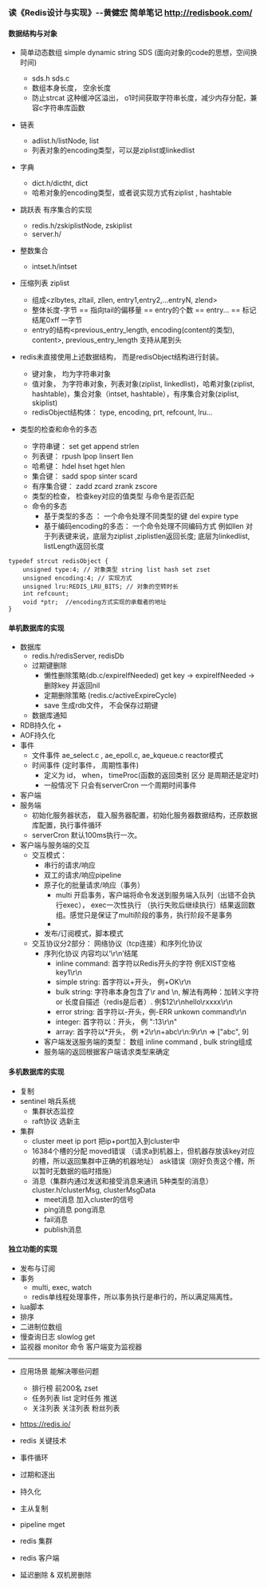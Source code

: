 ### 读《Redis设计与实现》--黄健宏 简单笔记 http://redisbook.com/

#### 数据结构与对象
+ 简单动态数组 simple dynamic string SDS (面向对象的code的思想，空间换时间)
    + sds.h sds.c
    + 数组本身长度， 空余长度
    + 防止strcat 这种缓冲区溢出， o1时间获取字符串长度，减少内存分配，兼容c字符串库函数
+ 链表
    + adlist.h/listNode, list
    + 列表对象的encoding类型，可以是ziplist或linkedlist
+ 字典
    + dict.h/dictht, dict
    + 哈希对象的encoding类型，或者说实现方式有ziplist , hashtable
+ 跳跃表 有序集合的实现
    + redis.h/zskiplistNode, zskiplist
    + server.h/
+ 整数集合
    + intset.h/intset
+ 压缩列表 ziplist
    + 组成<zlbytes, zltail, zllen, entry1,entry2,...entryN, zlend>
    + 整体长度-字节 == 指向tail的偏移量 == entry的个数 == entry... == 标记结尾0xff 一字节
    + entry的结构<previous_entry_length, encoding(content的类型), content>, previous_entry_length 支持从尾到头

+ redis未直接使用上述数据结构， 而是redisObject结构进行封装。
    + 键对象， 均为字符串对象
    + 值对象， 为字符串对象，列表对象(ziplist, linkedlist)，哈希对象(ziplist, hashtable)，集合对象（intset, hashtable），有序集合对象(ziplist, skiplist)
    + redisObject结构体： type, encoding, prt, refcount, lru...
+ 类型的检查和命令的多态
    + 字符串键： set get append strlen
    + 列表键： rpush lpop linsert llen
    + 哈希键： hdel hset hget hlen
    + 集合键： sadd spop sinter scard
    + 有序集合键： zadd zcard zrank zscore
    + 类型的检查， 检查key对应的值类型 与命令是否匹配
    + 命令的多态
        + 基于类型的多态 ： 一个命令处理不同类型的键 del expire type
        + 基于编码encoding的多态： 一个命令处理不同编码方式 例如llen 对于列表键来说，底层为ziplist ,ziplistlen返回长度; 底层为linkedlist, listLength返回长度

```
typedef strcut redisObject {
    unsigned type:4; // 对象类型 string list hash set zset
    unsigned encoding:4; // 实现方式 
    unsigned lru:REDIS_LRU_BITS; // 对象的空转时长
    int refcount;
    void *ptr;  //encoding方式实现的承载者的地址
}

```

#### 单机数据库的实现
+ 数据库
    + redis.h/redisServer, redisDb
    + 过期键删除
        + 懒性删除策略(db.c/expireIfNeeded) get key -> expireIfNeeded -> 删除key 并返回nil
        + 定期删除策略 (redis.c/activeExpireCycle)
        + save 生成rdb文件， 不会保存过期键
    + 数据库通知
+ RDB持久化
    + 
+ AOF持久化
+ 事件
    + 文件事件 ae_select.c , ae_epoll.c, ae_kqueue.c reactor模式
    + 时间事件 (定时事件， 周期性事件)
        + 定义为 id， when， timeProc(函数的返回类别 区分 是周期还是定时)
        + 一般情况下 只会有serverCron 一个周期时间事件
+ 客户端
+ 服务端
    + 初始化服务器状态， 载入服务器配置，初始化服务器数据结构，还原数据库配置，执行事件循环
    + serverCron  默认100ms执行一次。
+ 客户端与服务端的交互
    + 交互模式： 
        + 串行的请求/响应 
        + 双工的请求/响应pipeline 
        + 原子化的批量请求/响应（事务） 
            + multi 开启事务，客户端将命令发送到服务端入队列（出错不会执行exec）， exec一次性执行 （执行失败后继续执行）结果返回数组。感觉只是保证了multi阶段的事务，执行阶段不是事务
            + 
        + 发布/订阅模式，脚本模式
    + 交互协议分2部分： 网络协议（tcp连接）和序列化协议
        + 序列化协议 内容均以‘\r\n’结尾
            + inline command: 首字符以Redis开头的字符 例EXIST空格key1\r\n
            + simple string:  首字符以+开头， 例+OK\r\n
            + bulk string: 字符串本身包含了\r and \n,  解法有两种：加转义字符 or 长度自描述（redis是后者）. 例$12\r\nhello\rxxxx\r\n 
            + error string: 首字符以-开头，例-ERR unkown command\r\n
            + integer: 首字符以：开头， 例 ":13\r\n"
            + array: 首字符以*开头， 例 *2\r\n+abc\r\n:9\r\n => ["abc", 9]
        + 客户端发送服务端的类型： 数组  inline command , bulk string组成
        + 服务端的返回根据客户端请求类型来确定

#### 多机数据库的实现
+ 复制
+ sentinel 哨兵系统
    + 集群状态监控
    + raft协议 选新主
+ 集群
    + cluster meet ip port 把ip+port加入到cluster中
    + 16384个槽的分配 moved错误 （请求a到机器上，但机器存放该key对应的槽，所以返回集群中正确的机器地址）  ask错误（刚好负责这个槽，所以暂时无数据的临时措施）
    + 消息（集群内通过发送和接受消息来通讯 5种类型的消息） cluster.h/clusterMsg, clusterMsgData
        + meet消息 加入cluster的信号
        + ping消息 pong消息
        + fail消息 
        + publish消息 

#### 独立功能的实现
+ 发布与订阅
+ 事务
    + multi, exec, watch
    + redis单线程处理事件，所以事务执行是串行的，所以满足隔离性。
+ lua脚本
+ 排序
+ 二进制位数组
+ 慢查询日志 slowlog get
+ 监视器 monitor 命令 客户端变为监视器


----

+ 应用场景 能解决哪些问题
    + 排行榜 前200名  zset
    + 任务列表 list 定时任务 推送
    + 关注列表 关注列表 粉丝列表

+ https://redis.io/
+ redis 关键技术

+ 事件循环
+ 过期和逐出
+ 持久化
+ 主从复制
+ pipeline mget
+ redis 集群
+ redis 客户端
+ 延迟删除 & 双机房删除